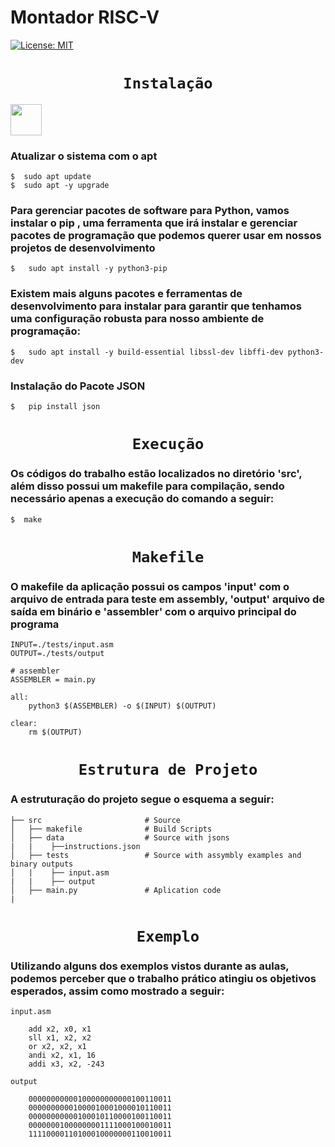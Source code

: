 <h1>Montador RISC-V</h1>  

[![License: MIT](https://img.shields.io/badge/License-MIT-blue.svg)](https://opensource.org/licenses/MIT) 


<code><h1 align="center">Instalação</h1></code>
<code><img height="50" style="cursor:none;" target="https://www.python.org/" src="https://svgshare.com/i/NQC.svg"></code>

### Atualizar o sistema com o apt

 
    $  sudo apt update
    $  sudo apt -y upgrade


### Para gerenciar pacotes de software para Python, vamos instalar o pip , uma ferramenta que irá instalar e gerenciar pacotes de programação que podemos querer usar em nossos projetos de desenvolvimento

    $   sudo apt install -y python3-pip


### Existem mais alguns pacotes e ferramentas de desenvolvimento para instalar para garantir que tenhamos uma configuração robusta para nosso ambiente de programação:

    $   sudo apt install -y build-essential libssl-dev libffi-dev python3-dev

### Instalação do Pacote JSON


    $   pip install json

<code><h1 align="center">Execução</h1></code>

### Os códigos do trabalho estão localizados no diretório 'src', além disso possui um makefile para compilação, sendo necessário apenas a execução do comando a seguir:

    $  make

<code><h1 align="center">Makefile</h1></code>

### O makefile da aplicação possui os campos 'input' com o arquivo de entrada para teste em assembly, 'output' arquivo de saída em binário e 'assembler' com o arquivo principal do programa  

    INPUT=./tests/input.asm
    OUTPUT=./tests/output

    # assembler
    ASSEMBLER = main.py

    all:
        python3 $(ASSEMBLER) -o $(INPUT) $(OUTPUT)

    clear:
        rm $(OUTPUT)

<code ><h1 align="center">Estrutura de Projeto</h1></code>

### A  estruturação do projeto segue o esquema a seguir:

    ├── src                       # Source
    │   ├── makefile              # Build Scripts
    │   ├── data                  # Source with jsons
    |   |    ├──instructions.json                
    │   ├── tests                 # Source with assymbly examples and binary outputs
    │   |    ├── input.asm
    |   |    ├── output    
    │   ├── main.py               # Aplication code
    |

<code><h1 align="center">Exemplo</h1></code>

### Utilizando alguns dos exemplos vistos durante as aulas, podemos perceber que o trabalho prático atingiu os objetivos esperados, assim como mostrado a seguir:
    
    input.asm

        add x2, x0, x1
        sll x1, x2, x2
        or x2, x2, x1
        andi x2, x1, 16
        addi x3, x2, -243 

    output

        00000000000100000000000100110011
        00000000001000010001000010110011
        00000000000100010110000100110011
        00000001000000001111000100010011
        11110000110100010000000110010011


 